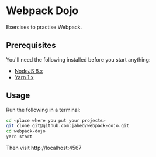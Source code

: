 # Webpack Dojo

Exercises to practise Webpack.

## Prerequisites

You'll need the following installed before you start anything:

- [NodeJS 8.x](https://nodejs.org/)
- [Yarn 1.x](https://yarnpkg.com/)

## Usage

Run the following in a terminal:

```sh
cd <place where you put your projects>
git clone git@github.com:jahed/webpack-dojo.git
cd webpack-dojo
yarn start
```

Then visit http://localhost:4567
